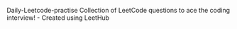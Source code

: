 
Daily-Leetcode-practise
Collection of LeetCode questions to ace the coding interview! - Created using LeetHub

